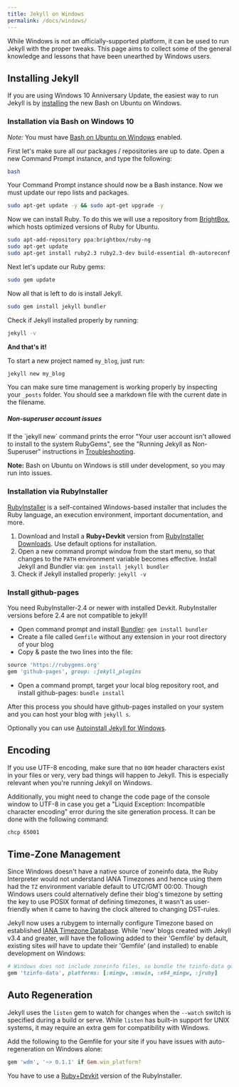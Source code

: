 ```yaml
---
title: Jekyll on Windows
permalink: /docs/windows/
---
```


While Windows is not an officially-supported platform, it can be used to run Jekyll with the proper tweaks. This page aims to collect some of the general knowledge and lessons that have been unearthed by Windows users.


## Installing Jekyll

If you are using Windows 10 Anniversary Update, the easiest way to run Jekyll is by [installing][WSL-Guide] the new Bash on Ubuntu on Windows.


### Installation via Bash on Windows 10

*Note:* You must have [Bash on Ubuntu on Windows][BASH-WSL] enabled.

First let's make sure all our packages / repositories are up to date. Open a new Command Prompt instance, and type the following:

```sh
bash
```
Your Command Prompt instance should now be a Bash instance. Now we must update our repo lists and packages.

```sh
sudo apt-get update -y && sudo apt-get upgrade -y
```
Now we can install Ruby. To do this we will use a repository from [BrightBox](https://www.brightbox.com/docs/ruby/ubuntu/), which hosts optimized versions of Ruby for Ubuntu.

```sh
sudo apt-add-repository ppa:brightbox/ruby-ng
sudo apt-get update
sudo apt-get install ruby2.3 ruby2.3-dev build-essential dh-autoreconf
```

Next let's update our Ruby gems:

```sh
sudo gem update
```

Now all that is left to do is install Jekyll.

```sh
sudo gem install jekyll bundler
```

Check if Jekyll installed properly by running:

```sh
jekyll -v
```

**And that's it!**

To start a new project named `my_blog`, just run:

```sh
jekyll new my_blog
```

You can make sure time management is working properly by inspecting your `_posts` folder. You should see a markdown file with the current date in the filename.

<div class="note info">
  <h5>Non-superuser account issues</h5>
  <p>If the `jekyll new` command prints the error "Your user account isn't allowed to install to the system RubyGems", see the "Running Jekyll as Non-Superuser" instructions in <a href="/docs/troubleshooting/#no-sudo">Troubleshooting</a>.</p>
</div>

**Note:** Bash on Ubuntu on Windows is still under development, so you may run into issues.

[WSL-Guide]: https://msdn.microsoft.com/en-us/commandline/wsl/install_guide
[BASH-WSL]: https://msdn.microsoft.com/en-us/commandline/wsl/about


### Installation via RubyInstaller

[RubyInstaller][] is a self-contained Windows-based installer that includes the Ruby language, an execution environment, important documentation, and more.

1. Download and Install a **Ruby+Devkit** version from [RubyInstaller Downloads][RubyInstaller-downloads].
   Use default options for installation.
2. Open a new command prompt window from the start menu, so that changes to the `PATH` environment variable becomes effective.
   Install Jekyll and Bundler via: `gem install jekyll bundler`
3. Check if Jekyll installed properly: `jekyll -v`

[RubyInstaller]: https://rubyinstaller.org/
[RubyInstaller-downloads]: https://rubyinstaller.org/downloads/


### Install github-pages

You need RubyInstaller-2.4 or newer with installed Devkit.
RubyInstaller versions before 2.4 are not compatible to jekyll!

  * Open command prompt and install [Bundler][]: `gem install bundler`
  * Create a file called `Gemfile` without any extension in your root directory of your blog
  * Copy & paste the two lines into the file:


```ruby
source 'https://rubygems.org'
gem 'github-pages', group: :jekyll_plugins
```

 * Open a command prompt, target your local blog repository root, and install github-pages: `bundle install`

After this process you should have github-pages installed on your system and you can host your blog with `jekyll s`.

[Bundler]: http://bundler.io/ "Ruby Dependencie Manager"

Optionally you can use [Autoinstall Jekyll for Windows][fastjekyll-autoinstall].

[fastjekyll-autoinstall]: https://github.com/KeJunMao/fastjekyll#autoinstall-jekyll-for-windows


## Encoding

If you use UTF-8 encoding, make sure that no `BOM` header characters exist in your files or very, very bad things will happen to
Jekyll. This is especially relevant when you're running Jekyll on Windows.

Additionally, you might need to change the code page of the console window to UTF-8 in case you get a "Liquid Exception: Incompatible character encoding" error during the site generation process. It can be done with the following command:

```sh
chcp 65001
```


## Time-Zone Management

Since Windows doesn't have a native source of zoneinfo data, the Ruby Interpreter would not understand IANA Timezones and hence using them had the `TZ` environment variable default to UTC/GMT 00:00.
Though Windows users could alternatively define their blog's timezone by setting the key to use POSIX format of defining timezones, it wasn't as user-friendly when it came to having the clock altered to changing DST-rules.

Jekyll now uses a rubygem to internally configure Timezone based on established [IANA Timezone Database][IANA-database].
While 'new' blogs created with Jekyll v3.4 and greater, will have the following added to their 'Gemfile' by default, existing sites *will* have to update their 'Gemfile' (and installed) to enable development on Windows:

```ruby
# Windows does not include zoneinfo files, so bundle the tzinfo-data gem
gem 'tzinfo-data', platforms: [:mingw, :mswin, :x64_mingw, :jruby]
```

[IANA-database]: https://en.wikipedia.org/wiki/List_of_tz_database_time_zones


## Auto Regeneration

Jekyll uses the `listen` gem to watch for changes when the `--watch` switch is specified during a build or serve. While `listen` has built-in support for UNIX systems, it may require an extra gem for compatibility with Windows.

Add the following to the Gemfile for your site if you have issues with auto-regeneration on Windows alone:

```ruby
gem 'wdm', '~> 0.1.1' if Gem.win_platform?
```

You have to use a [Ruby+Devkit](https://rubyinstaller.org/downloads/) version of the RubyInstaller.
